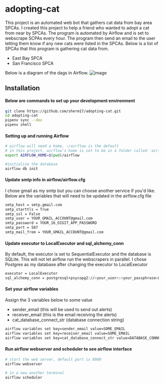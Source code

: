# adopting-cat
This project is an automated web bot that gathers cat data from bay area SPCAs. I created this project to help a friend who wanted to adopt a cat from near by SPCAs. The program is automated by Airflow and is set to webscrape SCPAs every hour. The program then send an email to the user letting them know if any new cats were listed in the SPCAs. Below is a list of SPCAs that this program is gathering cat data from. 
* East Bay SPCA
* San Francisco SPCA


Below is a diagram of the dags in Airflow.
![image](https://user-images.githubusercontent.com/31725260/162595482-e2573c36-9012-4db9-9d35-73298c30a229.png)


## Installation
#### Below are commands to set up your development environment
```sh
git clone https://github.com/sherm17/adopting-cat.git
cd adopting-cat
pipenv sync --dev
pipenv shell
```
#### Setting up and running Airflow
```sh
# airflow will need a home, ~/airflow is the default
# in this project, airflow's home is set to be in a folder called 'airflow' located in the working directory
export AIRFLOW_HOME=$(pwd)/airflow

#initialize the database
airflow db init

```
#### Update smtp info in airflow/airflow.cfg
I chose gmail as my smtp but you can choose another service if you'd like. 
Below are the variables that will need to be updated in the airflow.cfg file
```sh
smtp_host = smtp.gmail.com
smtp_starttls = True
smtp_ssl = False
smtp_user = YOUR_GMAIL_ACCOUNT@gmail.com
smtp_password = YOUR_16_DIGIT_APP_PASSWORD
smtp_port = 587
smtp_mail_from = YOUR_GMAIL_ACCOUNT@gmail.com
```

#### Update executor to LocalExecutor and sql_alchemy_conn 
By default, the executor is set to SequentialExecutor and 
the database is SQLite. This will not let airflow run the 
webscrapers in parallel. I chose Postgres as my database 
after changing the executor to LocalExecutor

```sh
executor = LocalExecutor
sql_alchemy_conn = postgresql+psycopg2://<your_user>:<your_passphrase>@<host>/<database_name>

```
#### Set your airflow variables
Assign the 3 variables below to some value
* sender_email (this will be used to send out alerts)
* receiver_email (this is the email receiving the alerts)
* cat_database_connect_str (database connection string)
```sh
airflow variables set key=sender_email value=SOME_EMAIL
airflow variables set key=receiver_email value=SOME_EMAIL
airflow variables set key=cat_database_connect_str value=DATABASE_CONNECTION_STRING
```

#### Run airflow webserver and scheduler to see airflow interface
```sh
# start the web server, default port is 8080
airflow webserver

# in a new another terminal
airflow scheduler
```
